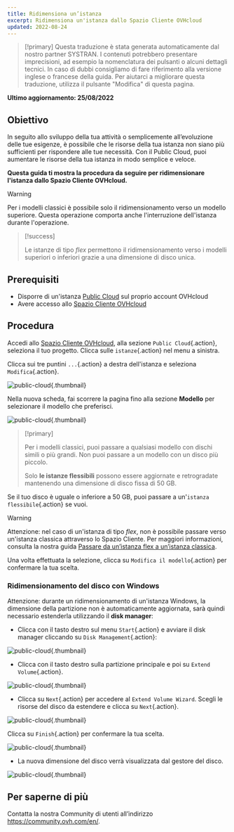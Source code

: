 ```yaml
---
title: Ridimensiona un’istanza
excerpt: Ridimensiona un'istanza dallo Spazio Cliente OVHcloud
updated: 2022-08-24
---
```


> [!primary]
> Questa traduzione è stata generata automaticamente dal nostro partner SYSTRAN. I contenuti potrebbero presentare imprecisioni, ad esempio la nomenclatura dei pulsanti o alcuni dettagli tecnici. In caso di dubbi consigliamo di fare riferimento alla versione inglese o francese della guida. Per aiutarci a migliorare questa traduzione, utilizza il pulsante "Modifica" di questa pagina.
>

**Ultimo aggiornamento: 25/08/2022**

## Obiettivo

In seguito allo sviluppo della tua attività o semplicemente all’evoluzione delle tue esigenze, è possibile che le risorse della tua istanza non siano più sufficienti per rispondere alle tue necessità. Con il Public Cloud, puoi aumentare le risorse della tua istanza in modo semplice e veloce.

**Questa guida ti mostra la procedura da seguire per ridimensionare l'istanza dallo Spazio Cliente OVHcloud.**

> [!warning]
>
> Per i modelli classici è possibile solo il ridimensionamento verso un modello superiore.
> Questa operazione comporta anche l'interruzione dell'istanza durante l'operazione.
> 

> [!success]
>
> Le istanze di tipo *flex* permettono il ridimensionamento verso i modelli superiori o inferiori grazie a una dimensione di disco unica.
> 

## Prerequisiti

- Disporre di un'istanza [Public Cloud](https://www.ovhcloud.com/it/public-cloud/) sul proprio account OVHcloud
- Avere accesso allo [Spazio Cliente OVHcloud](https://www.ovh.com/auth/?action=gotomanager&from=https://www.ovh.it/&ovhSubsidiary=it)

## Procedura

Accedi allo [Spazio Cliente OVHcloud](https://www.ovh.com/auth/?action=gotomanager&from=https://www.ovh.it/&ovhSubsidiary=it), alla sezione `Public Cloud`{.action}, seleziona il tuo progetto. Clicca sulle `istanze`{.action} nel menu a sinistra. 

Clicca sui tre puntini `...`{.action} a destra dell'istanza e seleziona `Modifica`{.action}.

![public-cloud](images/editinstance.png){.thumbnail}

Nella nuova scheda, fai scorrere la pagina fino alla sezione **Modello** per selezionare il modello che preferisci.

![public-cloud](images/template.png){.thumbnail}

> [!primary]
>
> Per i modelli classici, puoi passare a qualsiasi modello con dischi simili o più grandi. Non puoi passare a un modello con un disco più piccolo.<br/>
>
> Solo **le istanze flessibili** possono essere aggiornate e retrogradate mantenendo una dimensione di disco fissa di 50 GB.
>

Se il tuo disco è uguale o inferiore a 50 GB, puoi passare a un'`istanza flessibile`{.action} se vuoi.

> [!warning]
> Attenzione: nel caso di un'istanza di tipo *flex*, non è possibile passare verso un'istanza classica attraverso lo Spazio Cliente. Per maggiori informazioni, consulta la nostra guida [Passare da un’istanza flex a un’istanza classica](/pages/platform/public-cloud/revert_a_flex_instance).
>

Una volta effettuata la selezione, clicca su `Modifica il modello`{.action} per confermare la tua scelta.

### Ridimensionamento del disco con Windows

Attenzione: durante un ridimensionamento di un'istanza Windows, la dimensione della partizione non è automaticamente aggiornata, sarà quindi necessario estenderla utilizzando il **disk manager**:

- Clicca con il tasto destro sul menu `Start`{.action} e avviare il disk manager cliccando su `Disk Management`{.action}:

![public-cloud](images/2980.png){.thumbnail}

- Clicca con il tasto destro sulla partizione principale e poi su `Extend Volume`{.action}.

![public-cloud](images/2981a.png){.thumbnail}

- Clicca su `Next`{.action} per accedere al `Extend Volume Wizard`. Scegli le risorse del disco da estendere e clicca su `Next`{.action}. 

![public-cloud](images/2978a.png){.thumbnail}

Clicca su `Finish`{.action} per confermare la tua scelta.

![public-cloud](images/wizard2021.png){.thumbnail}

- La nuova dimensione del disco verrà visualizzata dal gestore del disco.

![public-cloud](images/2979.png){.thumbnail}

## Per saperne di più

Contatta la nostra Community di utenti all’indirizzo <https://community.ovh.com/en/>.
